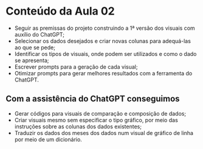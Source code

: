 # Conteúdo da Aula 02

- Seguir as premissas do projeto construindo a 1ª versão dos visuais com auxílio do ChatGPT;
- Selecionar os dados desejados e criar novas colunas para adequá-las ao que se pede;
- Identificar os tipos de visuais, onde podem ser utilizados e como o dado se apresenta;
- Escrever prompts para a geração de cada visual;
- Otimizar prompts para gerar melhores resultados com a ferramenta do ChatGPT.

## Com a assistência do ChatGPT conseguimos

- Gerar códigos para visuais de comparação e composição de dados;
- Criar visuais mesmo sem especificar o tipo gráfico, por meio das instruções sobre as colunas dos dados existentes;
- Traduzir os dados dos meses dos dados num visual de gráfico de linha por meio de um dicionário.
